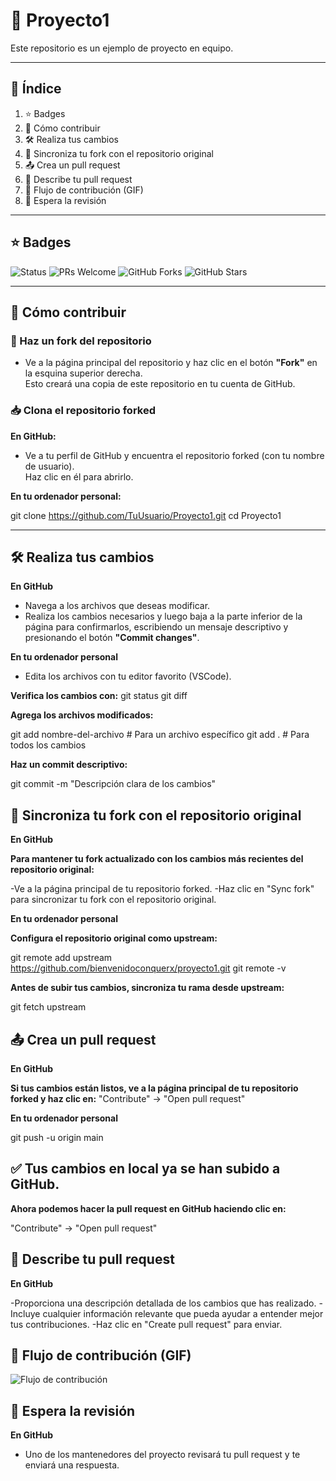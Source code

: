 # 🚀 Proyecto1

Este repositorio es un ejemplo de proyecto en equipo.

---

## 📑 Índice

1. ⭐ Badges
2. 🤝 Cómo contribuir
3. 🛠️ Realiza tus cambios
4. 🔄 Sincroniza tu fork con el repositorio original
5. 📤 Crea un pull request
6. 📝 Describe tu pull request
7. 🎥 Flujo de contribución (GIF)
8. 🧠 Espera la revisión

---

## ⭐ Badges

![Status](https://img.shields.io/badge/Estado-Activo-brightgreen)
![PRs Welcome](https://img.shields.io/badge/PRs-Bienvenidas-blue)
![GitHub Forks](https://img.shields.io/github/forks/bienvenidoconquerx/proyecto1?style=social)
![GitHub Stars](https://img.shields.io/github/stars/bienvenidoconquerx/proyecto1?style=social)

---

## 🤝 Cómo contribuir

### 🔱 Haz un fork del repositorio 

- Ve a la página principal del repositorio y haz clic en el botón **"Fork"** en la esquina superior derecha.  
  Esto creará una copia de este repositorio en tu cuenta de GitHub.

### 📥 Clona el repositorio forked

**En GitHub:**  
- Ve a tu perfil de GitHub y encuentra el repositorio forked (con tu nombre de usuario).  
  Haz clic en él para abrirlo.

**En tu ordenador personal:**


git clone https://github.com/TuUsuario/Proyecto1.git
cd Proyecto1

---

## 🛠️ **Realiza tus cambios**

**En GitHub**
- Navega a los archivos que deseas modificar.
- Realiza los cambios necesarios y luego baja a la parte inferior de la página para confirmarlos, escribiendo un mensaje descriptivo y presionando el botón **"Commit changes"**.

**En tu ordenador personal**
- Edita los archivos con tu editor favorito (VSCode).

**Verifica los cambios con:**
git status
git diff


**Agrega los archivos modificados:**

git add nombre-del-archivo   # Para un archivo específico
git add .                    # Para todos los cambios

**Haz un commit descriptivo:**

git commit -m "Descripción clara de los cambios"

## 🔄 **Sincroniza tu fork con el repositorio original**

**En GitHub**

**Para mantener tu fork actualizado con los cambios más recientes del repositorio original:**

-Ve a la página principal de tu repositorio forked.
-Haz clic en "Sync fork" para sincronizar tu fork con el repositorio original.

**En tu ordenador personal**

**Configura el repositorio original como upstream:**

git remote add upstream https://github.com/bienvenidoconquerx/proyecto1.git
git remote -v


**Antes de subir tus cambios, sincroniza tu rama desde upstream:**

git fetch upstream

## 📤 **Crea un pull request**

**En GitHub**

**Si tus cambios están listos, ve a la página principal de tu repositorio forked y haz clic en:**
"Contribute" → "Open pull request"

**En tu ordenador personal**

git push -u origin main


## ✅ **Tus cambios en local ya se han subido a GitHub.**

**Ahora podemos hacer la pull request en GitHub haciendo clic en:**

"Contribute" → "Open pull request"

## 📝 **Describe tu pull request**

**En GitHub**

-Proporciona una descripción detallada de los cambios que has realizado.
-Incluye cualquier información relevante que pueda ayudar a entender mejor tus contribuciones.
-Haz clic en "Create pull request" para enviar.

## **🎥 Flujo de contribución (GIF)**

![Flujo de contribución](https://ruta-del-gif.com/imagen.gif)

## 🧠 **Espera la revisión**

**En GitHub**

- Uno de los mantenedores del proyecto revisará tu pull request y te enviará una respuesta.

